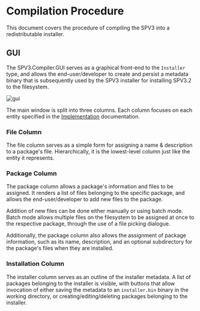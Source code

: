 # Compilation Procedure

This document covers the procedure of compiling the SPV3 into a redistributable installer.

## GUI

The SPV3.Compiler.GUI serves as a graphical front-end to the `Installer` type, and allows the end-user/developer to
create and persist a metadata binary that is subsequently used by the SPV3 installer for installing SPV3.2 to the
filesystem.

![gui](https://user-images.githubusercontent.com/10241434/49721154-8e761080-fc9c-11e8-9247-c0e10a4f1b2a.png)

The main window is split into three columns. Each column focuses on each entity specified in the
[Implementation](implementation.md) documentation.

### File Column

The file column serves as a simple form for assigning a name & description to a package's file. Hierarchically, it is
the lowest-level column just like the entity it represents.

### Package Column

The package column allows a package's information and files to be assigned. It renders a list of files belonging to the
specific package, and allows the end-user/developer to add new files to the package.

Addition of new files can be done either manually or using batch mode. Batch mode allows multiple files on the
filesystem to be assigned at once to the respective package, through the use of a file picking dialogue.

Additionally, the package column also allows the assignment of package information, such as its name, description, and
an optional subdirectory for the package's files when they are installed.

### Installation Column

The installer column serves as an outline of the installer metadata. A list of packages belonging to the installer is
visible, with buttons that allow invocation of either saving the metadata to an `installer.bin` binary in the working
directory, or creating/editing/deleting packages belonging to the installer.